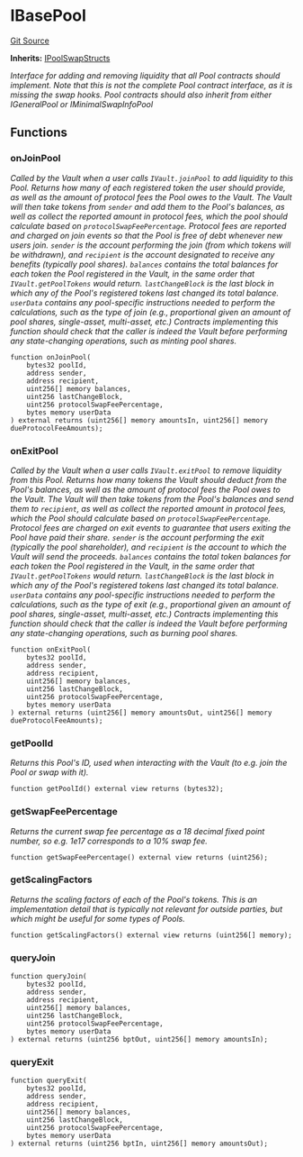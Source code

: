# IBasePool
[Git Source](https://github.com/alchemix-finance/alchemix-v2-dao/blob/ede6fa522daa0fff2c20e5420d5e76d74abb70c3/src/interfaces/balancer/IBasePool.sol)

**Inherits:**
[IPoolSwapStructs](/src/interfaces/balancer/IPoolSwapStructs.sol/interface.IPoolSwapStructs.md)

*Interface for adding and removing liquidity that all Pool contracts should implement. Note that this is not
the complete Pool contract interface, as it is missing the swap hooks. Pool contracts should also inherit from
either IGeneralPool or IMinimalSwapInfoPool*


## Functions
### onJoinPool

*Called by the Vault when a user calls `IVault.joinPool` to add liquidity to this Pool. Returns how many of
each registered token the user should provide, as well as the amount of protocol fees the Pool owes to the Vault.
The Vault will then take tokens from `sender` and add them to the Pool's balances, as well as collect
the reported amount in protocol fees, which the pool should calculate based on `protocolSwapFeePercentage`.
Protocol fees are reported and charged on join events so that the Pool is free of debt whenever new users join.
`sender` is the account performing the join (from which tokens will be withdrawn), and `recipient` is the account
designated to receive any benefits (typically pool shares). `balances` contains the total balances
for each token the Pool registered in the Vault, in the same order that `IVault.getPoolTokens` would return.
`lastChangeBlock` is the last block in which *any* of the Pool's registered tokens last changed its total
balance.
`userData` contains any pool-specific instructions needed to perform the calculations, such as the type of
join (e.g., proportional given an amount of pool shares, single-asset, multi-asset, etc.)
Contracts implementing this function should check that the caller is indeed the Vault before performing any
state-changing operations, such as minting pool shares.*


```solidity
function onJoinPool(
    bytes32 poolId,
    address sender,
    address recipient,
    uint256[] memory balances,
    uint256 lastChangeBlock,
    uint256 protocolSwapFeePercentage,
    bytes memory userData
) external returns (uint256[] memory amountsIn, uint256[] memory dueProtocolFeeAmounts);
```

### onExitPool

*Called by the Vault when a user calls `IVault.exitPool` to remove liquidity from this Pool. Returns how many
tokens the Vault should deduct from the Pool's balances, as well as the amount of protocol fees the Pool owes
to the Vault. The Vault will then take tokens from the Pool's balances and send them to `recipient`,
as well as collect the reported amount in protocol fees, which the Pool should calculate based on
`protocolSwapFeePercentage`.
Protocol fees are charged on exit events to guarantee that users exiting the Pool have paid their share.
`sender` is the account performing the exit (typically the pool shareholder), and `recipient` is the account
to which the Vault will send the proceeds. `balances` contains the total token balances for each token
the Pool registered in the Vault, in the same order that `IVault.getPoolTokens` would return.
`lastChangeBlock` is the last block in which *any* of the Pool's registered tokens last changed its total
balance.
`userData` contains any pool-specific instructions needed to perform the calculations, such as the type of
exit (e.g., proportional given an amount of pool shares, single-asset, multi-asset, etc.)
Contracts implementing this function should check that the caller is indeed the Vault before performing any
state-changing operations, such as burning pool shares.*


```solidity
function onExitPool(
    bytes32 poolId,
    address sender,
    address recipient,
    uint256[] memory balances,
    uint256 lastChangeBlock,
    uint256 protocolSwapFeePercentage,
    bytes memory userData
) external returns (uint256[] memory amountsOut, uint256[] memory dueProtocolFeeAmounts);
```

### getPoolId

*Returns this Pool's ID, used when interacting with the Vault (to e.g. join the Pool or swap with it).*


```solidity
function getPoolId() external view returns (bytes32);
```

### getSwapFeePercentage

*Returns the current swap fee percentage as a 18 decimal fixed point number, so e.g. 1e17 corresponds to a
10% swap fee.*


```solidity
function getSwapFeePercentage() external view returns (uint256);
```

### getScalingFactors

*Returns the scaling factors of each of the Pool's tokens. This is an implementation detail that is typically
not relevant for outside parties, but which might be useful for some types of Pools.*


```solidity
function getScalingFactors() external view returns (uint256[] memory);
```

### queryJoin


```solidity
function queryJoin(
    bytes32 poolId,
    address sender,
    address recipient,
    uint256[] memory balances,
    uint256 lastChangeBlock,
    uint256 protocolSwapFeePercentage,
    bytes memory userData
) external returns (uint256 bptOut, uint256[] memory amountsIn);
```

### queryExit


```solidity
function queryExit(
    bytes32 poolId,
    address sender,
    address recipient,
    uint256[] memory balances,
    uint256 lastChangeBlock,
    uint256 protocolSwapFeePercentage,
    bytes memory userData
) external returns (uint256 bptIn, uint256[] memory amountsOut);
```

